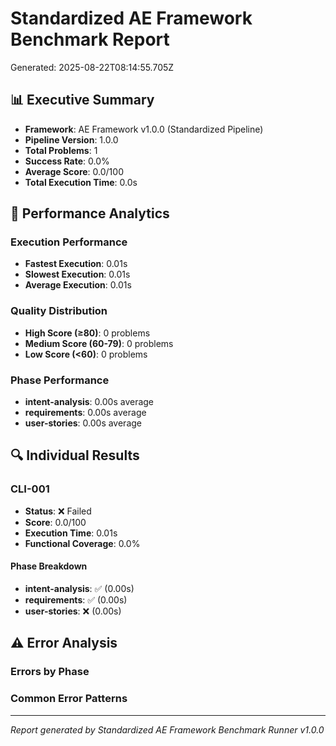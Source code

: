 # Standardized AE Framework Benchmark Report

Generated: 2025-08-22T08:14:55.705Z

## 📊 Executive Summary
- **Framework**: AE Framework v1.0.0 (Standardized Pipeline)
- **Pipeline Version**: 1.0.0
- **Total Problems**: 1
- **Success Rate**: 0.0%
- **Average Score**: 0.0/100
- **Total Execution Time**: 0.0s

## 🎯 Performance Analytics

### Execution Performance
- **Fastest Execution**: 0.01s
- **Slowest Execution**: 0.01s
- **Average Execution**: 0.01s

### Quality Distribution
- **High Score (≥80)**: 0 problems
- **Medium Score (60-79)**: 0 problems  
- **Low Score (<60)**: 0 problems

### Phase Performance
- **intent-analysis**: 0.00s average
- **requirements**: 0.00s average
- **user-stories**: 0.00s average

## 🔍 Individual Results

### CLI-001
- **Status**: ❌ Failed
- **Score**: 0.0/100
- **Execution Time**: 0.01s
- **Functional Coverage**: 0.0%

#### Phase Breakdown
- **intent-analysis**: ✅ (0.00s)
- **requirements**: ✅ (0.00s)
- **user-stories**: ❌ (0.00s)




## ⚠️ Error Analysis

### Errors by Phase


### Common Error Patterns


---
*Report generated by Standardized AE Framework Benchmark Runner v1.0.0*
